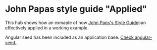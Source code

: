 # John Papas style guide "Applied"

This hub shows how an exmaple of how [John Paps's Style Guide](https://github.com/johnpapa/angular-styleguide)can effectively applied in a working example.

Angular seed has been included as an application base. [Check angular-seed.](https://github.com/angular/angular-seed)